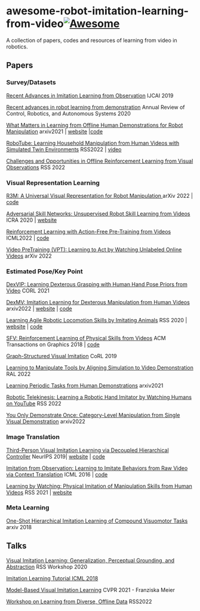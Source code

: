 # awesome-robot-imitation-learning-from-video[![Awesome](https://cdn.rawgit.com/sindresorhus/awesome/d7305f38d29fed78fa85652e3a63e154dd8e8829/media/badge.svg)](https://github.com/sindresorhus/awesome)
A collection of papers, codes and resources of learning from video in robotics.

## Papers

### Survey/Datasets

[Recent Advances in Imitation Learning from Observation](https://arxiv.org/pdf/1905.13566.pdf) IJCAI 2019

[Recent advances in robot learning from demonstration](https://www.annualreviews.org/doi/abs/10.1146/annurev-control-100819-063206?casa_token=aHxQSEEqTm8AAAAA:_xq0aRAFtAsb2CiASkQOOK4uouEUqvK8-4vgwEF1EkOnnG2gi21d3HW1Rqo61UYqKbuv6aCHrzJjLlWf) Annual Review of Control, Robotics, and Autonomous Systems 2020

[What Matters in Learning from Offline Human Demonstrations for Robot Manipulation](https://arxiv.org/pdf/2108.03298.pdf) arxiv2021 | [website](https://robomimic.github.io/) |[code](https://github.com/ARISE-Initiative/robomimic)

[RoboTube: Learning Household Manipulation from Human Videos with Simulated Twin Environments](https://openreview.net/pdf?id=SYUEnQtK85o)  RSS2022 | [video](https://www.youtube.com/watch?v=oTnsZs7yOVc) 

[Challenges and Opportunities in Offline Reinforcement Learning from Visual Observations](https://openreview.net/pdf?id=bPOBIKaqLba) RSS 2022

### Visual Representation Learning

[R3M: A Universal Visual Representation for Robot Manipulation ](https://arxiv.org/pdf/2203.12601.pdf) arXiv 2022 | [code](https://github.com/facebookresearch/r3m)

[Adversarial Skill Networks: Unsupervised Robot Skill Learning from Videos](https://arxiv.org/pdf/1910.09430.pdf) ICRA 2020 | [website](http://robotskills.cs.uni-freiburg.de/#code)

[Reinforcement Learning with Action-Free Pre-Training from Videos](https://proceedings.mlr.press/v162/seo22a/seo22a.pdf) ICML2022 | [code](https://github.com/younggyoseo/apv) 

[Video PreTraining (VPT): Learning to Act by Watching Unlabeled Online Videos](https://arxiv.org/pdf/2206.11795.pdf) arXiv 2022

### Estimated Pose/Key Point

[DexVIP: Learning Dexterous Grasping with Human Hand Pose Priors from Video](https://proceedings.mlr.press/v164/mandikal22a/mandikal22a.pdf) CORL 2021

[DexMV: Imitation Learning for Dexterous Manipulation from Human Videos](https://arxiv.org/pdf/2108.05877.pdf) arxiv2022 | [website](https://yzqin.github.io/dexmv/) | [code](https://github.com/yzqin/dexmv-sim)

[Learning Agile Robotic Locomotion Skills by Imitating Animals](https://xbpeng.github.io/projects/Robotic_Imitation/2020_Robotic_Imitation.pdf) RSS 2020 | [website](https://xbpeng.github.io/projects/Robotic_Imitation/) | [code](https://github.com/erwincoumans/motion_imitation)

[SFV: Reinforcement Learning of Physical Skills from Videos](https://xbpeng.github.io/projects/SFV/2018_TOG_SFV.pdf) ACM Transactions on Graphics 2018 | [code](https://github.com/akanazawa/motion_reconstruction)

[Graph-Structured Visual Imitation](http://proceedings.mlr.press/v100/sieb20a/sieb20a.pdf) CoRL 2019 

[Learning to Manipulate Tools by Aligning Simulation to Video Demonstration](https://ieeexplore.ieee.org/stamp/stamp.jsp?arnumber=9612073&casa_token=20714ek6aaQAAAAA:F05cTWri23dQ1ijDqgFU-QOey6ZeDROrFNDtYsRudUE9JoXUPEb5_ljXlv7_7uXGAfM3zeb7lQ) RAL 2022

[Learning Periodic Tasks from Human Demonstrations](https://ieeexplore.ieee.org/stamp/stamp.jsp?arnumber=9812402&casa_token=jd7QDSj6HtoAAAAA:VdNXiKamIsexSD_mmUDusYF14rvfrfgmhDP8sHSZO7Wom_GJykTvaOFhz0Xk39oVBLYhkw977w&tag=1) arxiv2021

[Robotic Telekinesis: Learning a Robotic Hand Imitator by Watching Humans on YouTube](https://openreview.net/pdf?id=Z9L-Jde0iPx) RSS 2022

[You Only Demonstrate Once: Category-Level Manipulation from Single Visual Demonstration](https://www.researchgate.net/profile/Bowen-Wen/publication/358259887_You_Only_Demonstrate_Once_Category-Level_Manipulation_from_Single_Visual_Demonstration/links/62753457973bbb29cc67a93d/You-Only-Demonstrate-Once-Category-Level-Manipulation-from-Single-Visual-Demonstration.pdf) arxiv2022

### Image Translation

[Third-Person Visual Imitation Learning via Decoupled Hierarchical Controller](https://proceedings.neurips.cc/paper/2019/file/8a146f1a3da4700cbf03cdc55e2daae6-Paper.pdf) NeurIPS 2019| [website](https://pathak22.github.io/hierarchical-imitation/) | [code](https://github.com/pathak22/hierarchical-imitation/)

[Imitation from Observation: Learning to Imitate Behaviors from Raw Video via Context Translation](https://arxiv.org/pdf/1707.03374.pdf) ICML 2016 | [code](https://github.com/wyndwarrior/imitation_from_observation?utm_source=catalyzex.com)

[Learning by Watching: Physical Imitation of Manipulation Skills from Human Videos](https://arxiv.org/pdf/2101.07241.pdf) RSS 2021 | [website](https://www.pair.toronto.edu/lbw-kp/)

### Meta Learning

[One-Shot Hierarchical Imitation Learning of Compound Visuomotor Tasks](https://arxiv.org/pdf/1810.11043.pdf) arxiv 2018 



## Talks

[Visual Imitation Learning: Generalization, Perceptual Grounding, and Abstraction](https://www.youtube.com/watch?v=1TJHuO5TAfo) RSS Workshop 2020 

[Imitation Learning Tutorial ICML 2018](https://www.youtube.com/watch?v=WjFdD7PDGw0)

[Model-Based Visual Imitation Learning](https://www.youtube.com/watch?v=aiJp9GWdJnw) CVPR 2021 - Franziska Meier

[Workshop on Learning from Diverse, Offline Data](https://www.youtube.com/watch?v=lHXp6j6YrY4&t=13s) RSS2022

